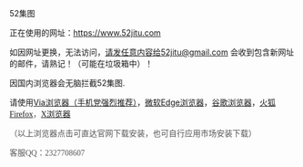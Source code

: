 52集图

正在使用的网址：https://www.52jitu.com

如因网址更换，无法访问，请发任意内容给52jitu@gmail.com  会收到包含新网址的邮件，请熟记！（可能在垃圾箱中）！
<p>
	因国内浏览器会无脑拦截52集图.
</p>
<p>
</p>
<p>
	请使用<a href="https://viayoo.com/zh-cn/" target="_blank">Via浏览器（手机党强烈推荐）</a>，<a href="https://www.microsoft.com/zh-cn/edge/download/insider?form=MA13FJ" target="_blank">微软Edge浏览器</a>，<a href="https://www.google.cn/intl/zh-CN/chrome/" target="_blank">谷歌浏览器</a>，<span style="color:#555555;font-family:&quot;font-size:xx-large;background-color:#FFFFFF;"><a href="https://www.mozilla.org/zh-CN/firefox/browsers/" target="_blank">火狐Firefox</a>，<a href="https://www.xbext.com/" target="_blank">X浏览器</a>&nbsp;</span>
</p>
<p>
	<span style="color:#555555;font-family:&quot;font-size:xx-large;background-color:#FFFFFF;">（以上浏览器点击可直达官网下载安装，也可自行应用市场安装下载）</span>
</p>



<p>
	<span style="color:#555555;font-family:&quot;font-size:xx-large;background-color:#FFFFFF;"><span style="color:#555555;font-family:&quot;font-size:xx-large;background-color:#FFFFFF;">客服QQ：2327708607</span></span> 
</p>
<p>
	<span style="color:#555555;font-family:&quot;font-size:xx-large;background-color:#FFFFFF;"></span> 
</p>


<!---
52jitu/52jitu is a ✨ special ✨ repository because its `README.md` (this file) appears on your GitHub profile.
You can click the Preview link to take a look at your changes.
--->
